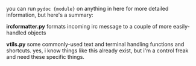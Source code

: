 you can run `pydoc {module}` on anything in here for more detailed information,
but here's a summary:

**ircformatter.py**
    formats incoming irc message to a couple of more easily-handled objects

**vtils.py**
    some commonly-used text and terminal handling functions and shortcuts. yes,
    i know things like this already exist, but i'm a control freak and need
    these specific things.
